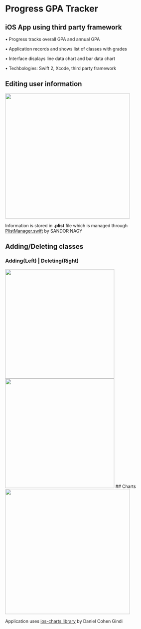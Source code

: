# Progress GPA Tracker

## iOS App using third party framework

•	Progress tracks overall GPA and annual GPA

•	Application records and shows list of classes with grades

•	Interface displays line data chart and bar data chart

•	Techbologies: Swift 2, Xcode, third party framework

## Editing user information
<img src="https://cl.ly/h80T/addinfo.gif" width="400">

Information is stored in **.plist** file which is managed through [PlistManager.swift](http://rebeloper.com/read-write-plist-file-swift/)  by SANDOR NAGY
## Adding/Deleting classes
### Adding(Left) | Deleting(Right)
<img src="https://d3vv6lp55qjaqc.cloudfront.net/items/2M2Z3O3O001A3Z3K0s3Y/addclasses.gif" width="350">
<img src="https://cl.ly/h868/delet.gif" width="350">
## Charts
<img src="https://cl.ly/h8dn/chart.png" width="400">

Application uses [ios-charts library](https://github.com/danielgindi/Charts) by Daniel Cohen Gindi
